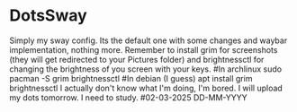 # DotsSway
Simply my sway config. Its the default one with some changes and waybar implementation, nothing more.
Remember to install grim for screenshots (they will get redirected to your Pictures folder) and brightnessctl for changing the brightness of you screen with your keys.
#In archlinux
  sudo pacman -S grim brightnessctl
#In debian (I guess)
  apt install grim brightnessctl
I actually don't know what I'm doing, I'm bored.
I will upload my dots tomorrow. I need to study. #02-03-2025 DD-MM-YYYY
